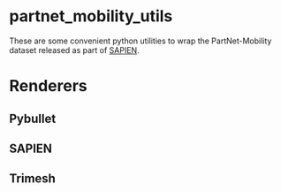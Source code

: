 # partnet_mobility_utils

These are some convenient python utilities to wrap the PartNet-Mobility dataset released as part of [SAPIEN](https://sapien.ucsd.edu/).

# Renderers

## Pybullet

## SAPIEN

## Trimesh
